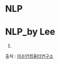 # NLP


# NLP_by Lee

1. 

출처 : [이수안컴퓨터연구소](https://www.youtube.com/playlist?list=PL7ZVZgsnLwEEoHQAElEPg7l7T6nt25I3N)
